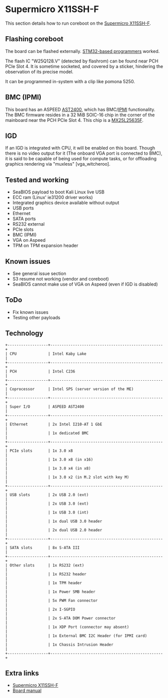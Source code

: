 # Supermicro X11SSH-F

This section details how to run coreboot on the [Supermicro X11SSH-F].

## Flashing coreboot

The board can be flashed externally. [STM32-based programmers] worked.

The flash IC "W25Q128.V" (detected by flashrom) can be found near PCH PCIe Slot 4. It is sometime
socketed, and covered by a sticker, hindering the observation of its precise model.

It can be programmed in-system with a clip like pomona 5250.

## BMC (IPMI)

This board has an ASPEED [AST2400], which has BMC/[IPMI] functionality. The BMC firmware resides in a
32 MiB SOIC-16 chip in the corner of the mainboard near the PCH PCIe Slot 4. This chip is a
[MX25L25635F].

## IGD

If an IGD is integrated with CPU, it will be enabled on this board. Though there is no video output
for it (The onboard VGA port is connected to BMC), it is said to be capable of being used for compute
tasks, or for offloading graphics rendering via "muxless" [vga_witcheroo].

## Tested and working

- SeaBIOS payload to boot Kali Linux live USB
- ECC ram (Linux' ie31200 driver works)
- Integrated graphics device available without output
- USB ports
- Ethernet
- SATA ports
- RS232 external
- PCIe slots
- BMC (IPMI)
- VGA on Aspeed
- TPM on TPM expansion header

## Known issues

- See general issue section
- S3 resume not working (vendor and coreboot)
- SeaBIOS cannot make use of VGA on Aspeed (even if IGD is disabled)

## ToDo

- Fix known issues
- Testing other payloads

## Technology

```eval_rst
+------------------+--------------------------------------------------+
| CPU              | Intel Kaby Lake                                  |
+------------------+--------------------------------------------------+
| PCH              | Intel C236                                       |
+------------------+--------------------------------------------------+
| Coprocessor      | Intel SPS (server version of the ME)             |
+------------------+--------------------------------------------------+
| Super I/O        | ASPEED AST2400                                   |
+------------------+--------------------------------------------------+
| Ethernet         | 2x Intel I210-AT 1 GbE                           |
|                  | 1x dedicated BMC                                 |
+------------------+--------------------------------------------------+
| PCIe slots       | 1x 3.0 x8                                        |
|                  | 1x 3.0 x8 (in x16)                               |
|                  | 1x 3.0 x4 (in x8)                                |
|                  | 1x 3.0 x2 (in M.2 slot with key M)               |
+------------------+--------------------------------------------------+
| USB slots        | 2x USB 2.0 (ext)                                 |
|                  | 2x USB 3.0 (ext)                                 |
|                  | 1x USB 3.0 (int)                                 |
|                  | 1x dual USB 3.0 header                           |
|                  | 2x dual USB 2.0 header                           |
+------------------+--------------------------------------------------+
| SATA slots       | 8x S-ATA III                                     |
+------------------+--------------------------------------------------+
| Other slots      | 1x RS232 (ext)                                   |
|                  | 1x RS232 header                                  |
|                  | 1x TPM header                                    |
|                  | 1x Power SMB header                              |
|                  | 5x PWM Fan connector                             |
|                  | 2x I-SGPIO                                       |
|                  | 2x S-ATA DOM Power connector                     |
|                  | 1x XDP Port (connector may absent)               |
|                  | 1x External BMC I2C Header (for IPMI card)       |
|                  | 1x Chassis Intrusion Header                      |
+------------------+--------------------------------------------------+
```

## Extra links

- [Supermicro X11SSH-F]
- [Board manual]

[Supermicro X11SSH-F]: https://www.supermicro.com/en/products/motherboard/X11SSH-F
[Board manual]: https://www.supermicro.com/manuals/motherboard/C236/MNL-1778.pdf
[AST2400]: https://www.aspeedtech.com/products.php?fPath=20&rId=376
[IPMI]: ../../../../drivers/ipmi_kcs.md
[MX25L25635F]: https://media.digikey.com/pdf/Data%20Sheets/Macronix/MX25L25635F.pdf
[STM32-based programmers]: https://github.com/dword1511/stm32-vserprog
[vga_switcheroo]: https://01.org/linuxgraphics/gfx-docs/drm/gpu/vga-switcheroo.html
